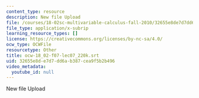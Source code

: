 ```yaml
---
content_type: resource
description: New file Upload
file: /courses/18-02sc-multivariable-calculus-fall-2010/32655e8de7d7dd6ab387cea9f5b2b496_ocw-18_02-f07-lec07_220k.srt
file_type: application/x-subrip
learning_resource_types: []
license: https://creativecommons.org/licenses/by-nc-sa/4.0/
ocw_type: OCWFile
resourcetype: Other
title: ocw-18_02-f07-lec07_220k.srt
uid: 32655e8d-e7d7-dd6a-b387-cea9f5b2b496
video_metadata:
  youtube_id: null
---
```

New file Upload